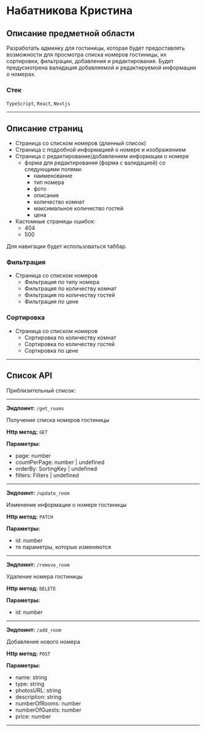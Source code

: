 # Набатникова Кристина

## Описание предметной области

Разработать админку для гостиницы, которая будет предоставлять возможности для просмотра списка номеров гостиницы, их сортировки, фильтрации, добавления и редактирования. Будет предусмотрена валидация добавляемой и редактируемой информации о номерах.

### Стек

`TypeScript`, `React`, `Nextjs`

---

## Описание страниц

- Страница со списком номеров (длинный список)
- Страница с подробной информацией о номере и изображением
- Страница с редактирование/добавлением информации о номере
  - форма для редактирования (форма с валидацией) со следующими полями:
    - наименование
    - тип номера
    - фото
    - описание
    - количество комнат
    - максимальное количество гостей
    - цена
- Кастомные страницы ошибок:
  - 404
  - 500

Для навигации будет использоваться таббар.

### Фильтрация

- Страница со списком номеров
  - Фильтрация по типу номера
  - Фильтрация по количеству комнат
  - Фильтрация по количеству гостей
  - Фильтрация по цене

### Сортировка

- Страница со списком номеров
  - Сортировка по количеству комнат
  - Сортировка по количеству гостей
  - Сортировка по цене

---

## Список API

Приблизительный список:

---

**Эндпоинт:** `/get_rooms`

Получение списка номеров гостиницы

**Http метод:** `GET`

**Параметры:**

- page: number 
- countPerPage: number | undefined
- orderBy: SortingKey | undefined
- filters: Filters | undefined

---

**Эндпоинт:** `/update_room`

Изменение информации о номере гостиницы

**Http метод:** `PATCH`

**Параметры:**

- id: number
- те параметры, которые изменяются

---

**Эндпоинт:** `/remove_room`

Удаление номера гостиницы

**Http метод:** `DELETE`

**Параметры:**

- id: number

---

**Эндпоинт:** `/add_room`

Добавление нового номера

**Http метод:** `POST`

**Параметры:**

- name: string
- type: string
- photosURL: string
- description: string
- numberOfRooms: number
- numberOfGuests: number
- price: number

---